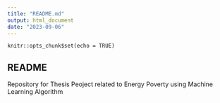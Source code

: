 ```yaml
---
title: "README.md"
output: html_document
date: "2023-09-06"
---
```


```{r setup, include=FALSE}
knitr::opts_chunk$set(echo = TRUE)
```

## README

Repository for Thesis Peoject related to Energy Poverty using Machine Learning Algorithm

